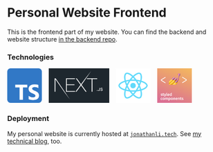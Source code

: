 # Personal Website Frontend

This is the frontend part of my website. You can find the backend and website structure
[in the backend repo](https://github.com/monlih/personal-website-backend).

### Technologies

<a href="https://www.typescriptlang.org/"><img alt="Typescript" src="./assets/typescriptLogo.png" width="80" height="80"/></a>
&nbsp;&nbsp;
<a href="https://nextjs.org/"><img alt="NextJs" src="./assets/nextJs.jpg" height="80"/></a>
&nbsp;&nbsp;
<a href="https://reactjs.org/"><img alt="React" src="./assets/reactLogo.png" width="80" height="80"/></a>
&nbsp;&nbsp;
<a href="https://styled-components.com/"><img alt="React Styled Components" src="./assets/styledComponents.png" width="80" height="80"/></a>

### Deployment

My personal website is currently hosted at [`jonathanli.tech`](https://jonathanli.tech).
See [my technical blog](https://jonathanli.tech/blog), too.
